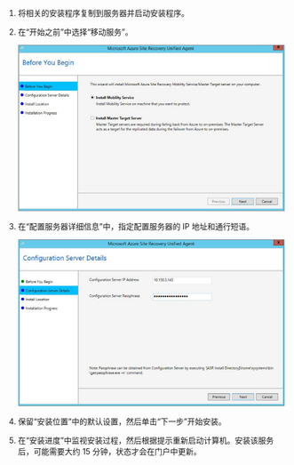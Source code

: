 1. 将相关的安装程序复制到服务器并启动安装程序。
2. 在“开始之前”中选择“移动服务”。

    ![移动服务](./media/site-recovery-install-mob-svc-gui/mobility3.png)  

3. 在“配置服务器详细信息”中，指定配置服务器的 IP 地址和通行短语。

    ![移动服务](./media/site-recovery-install-mob-svc-gui/mobility6.png)  

4. 保留“安装位置”中的默认设置，然后单击“下一步”开始安装。
5. 在“安装进度”中监视安装过程，然后根据提示重新启动计算机。安装该服务后，可能需要大约 15 分钟，状态才会在门户中更新。

<!---HONumber=Mooncake_0206_2017-->